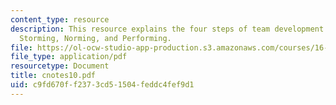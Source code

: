 ```yaml
---
content_type: resource
description: This resource explains the four steps of team development i.e. Forming,
  Storming, Norming, and Performing.
file: https://ol-ocw-studio-app-production.s3.amazonaws.com/courses/16-355j-software-engineering-concepts-fall-2005/c9fd670ff2373cd51504feddc4fef9d1_cnotes10.pdf
file_type: application/pdf
resourcetype: Document
title: cnotes10.pdf
uid: c9fd670f-f237-3cd5-1504-feddc4fef9d1
---
```

